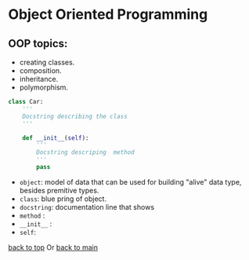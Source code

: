 # Object Oriented Programming


## OOP topics:

- creating classes.
- composition.
- inheritance.
- polymorphism.



```py
class Car:
    '''
    Docstring describing the class
    '''

    def __init__(self):
        '''
        Docstring descriping  method
        '''
        pass

```

- `object`: model of data that can be used for building "alive" data type, besides premitive types.
- `class`: blue pring of object.
- `docstring`: documentation line that shows
- `method` :
- `__init__` :
- `self`:




[back to top](#arithmetic-operators)
Or
[back to main](../README.md)
